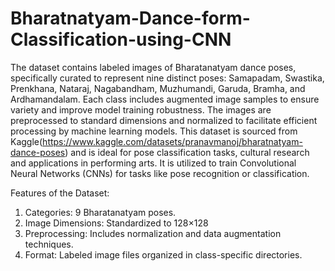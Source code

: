 # Bharatnatyam-Dance-form-Classification-using-CNN

The dataset contains labeled images of Bharatanatyam dance poses, specifically curated to represent nine distinct poses: Samapadam, Swastika, Prenkhana, Nataraj, Nagabandham, Muzhumandi, Garuda, Bramha, and Ardhamandalam. Each class includes augmented image samples to ensure variety and improve model training robustness. The images are preprocessed to standard dimensions and normalized to facilitate efficient processing by machine learning models. This dataset is sourced from Kaggle(https://www.kaggle.com/datasets/pranavmanoj/bharatnatyam-dance-poses) and is ideal for pose classification tasks, cultural research and applications in performing arts. It is utilized to train Convolutional Neural Networks (CNNs)  for tasks like pose recognition or classification.

Features of the Dataset:

1. Categories: 9 Bharatanatyam poses.
2. Image Dimensions: Standardized to 128×128
3. Preprocessing: Includes normalization and data augmentation techniques.
4. Format: Labeled image files organized in class-specific directories.
